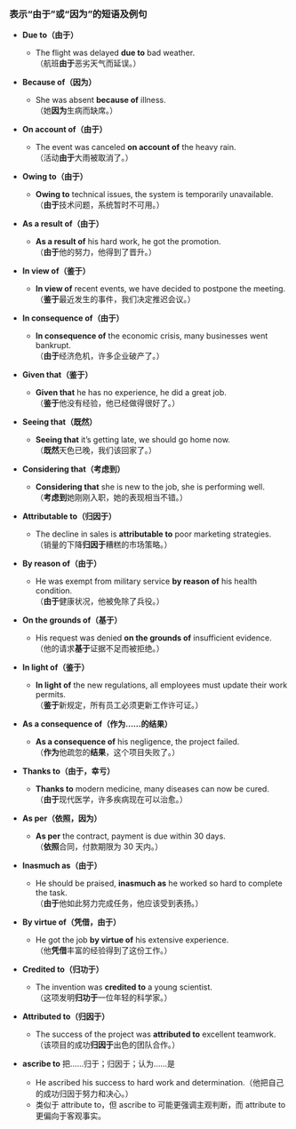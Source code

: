 ### **表示“由于”或“因为”的短语及例句**  

- **Due to（由于）**  
  - The flight was delayed **due to** bad weather.  
    （航班**由于**恶劣天气而延误。）  

- **Because of（因为）**  
  - She was absent **because of** illness.  
    （她**因为**生病而缺席。）  

- **On account of（由于）**  
  - The event was canceled **on account of** the heavy rain.  
    （活动**由于**大雨被取消了。）  

- **Owing to（由于）**  
  - **Owing to** technical issues, the system is temporarily unavailable.  
    （**由于**技术问题，系统暂时不可用。）  

- **As a result of（由于）**  
  - **As a result of** his hard work, he got the promotion.  
    （**由于**他的努力，他得到了晋升。）  

- **In view of（鉴于）**  
  - **In view of** recent events, we have decided to postpone the meeting.  
    （**鉴于**最近发生的事件，我们决定推迟会议。）  

- **In consequence of（由于）**  
  - **In consequence of** the economic crisis, many businesses went bankrupt.  
    （**由于**经济危机，许多企业破产了。）  

- **Given that（鉴于）**  
  - **Given that** he has no experience, he did a great job.  
    （**鉴于**他没有经验，他已经做得很好了。）  

- **Seeing that（既然）**  
  - **Seeing that** it’s getting late, we should go home now.  
    （**既然**天色已晚，我们该回家了。）  

- **Considering that（考虑到）**  
  - **Considering that** she is new to the job, she is performing well.  
    （**考虑到**她刚刚入职，她的表现相当不错。）  

- **Attributable to（归因于）**  
  - The decline in sales is **attributable to** poor marketing strategies.  
    （销量的下降**归因于**糟糕的市场策略。）  

- **By reason of（由于）**  
  - He was exempt from military service **by reason of** his health condition.  
    （**由于**健康状况，他被免除了兵役。）  

- **On the grounds of（基于）**  
  - His request was denied **on the grounds of** insufficient evidence.  
    （他的请求**基于**证据不足而被拒绝。）  

- **In light of（鉴于）**  
  - **In light of** the new regulations, all employees must update their work permits.  
    （**鉴于**新规定，所有员工必须更新工作许可证。）  

- **As a consequence of（作为……的结果）**  
  - **As a consequence of** his negligence, the project failed.  
    （**作为**他疏忽的**结果**，这个项目失败了。）  

- **Thanks to（由于，幸亏）**  
  - **Thanks to** modern medicine, many diseases can now be cured.  
    （**由于**现代医学，许多疾病现在可以治愈。）  

- **As per（依照，因为）**  
  - **As per** the contract, payment is due within 30 days.  
    （**依照**合同，付款期限为 30 天内。）  

- **Inasmuch as（由于）**  
  - He should be praised, **inasmuch as** he worked so hard to complete the task.  
    （**由于**他如此努力完成任务，他应该受到表扬。）  

- **By virtue of（凭借，由于）**  
  - He got the job **by virtue of** his extensive experience.  
    （他**凭借**丰富的经验得到了这份工作。）  

- **Credited to（归功于）**  
  - The invention was **credited to** a young scientist.  
    （这项发明**归功于**一位年轻的科学家。）  

- **Attributed to（归因于）**  
  - The success of the project was **attributed to** excellent teamwork. （该项目的成功**归因于**出色的团队合作。）  
- **ascribe to** 把……归于；归因于；认为……是
  - He ascribed his success to hard work and determination.（他把自己的成功归因于努力和决心。）
  - 类似于 attribute to，但 ascribe to 可能更强调主观判断，而 attribute to 更偏向于客观事实。
